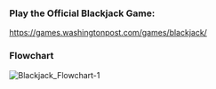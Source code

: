 ### Play the Official Blackjack Game:
https://games.washingtonpost.com/games/blackjack/

### Flowchart
![Blackjack_Flowchart-1](https://github.com/jawadkhanpk/The-Blackjack-Capstone-Project/assets/97012657/495a0c34-5977-4d97-b53e-c08683a93abb)

